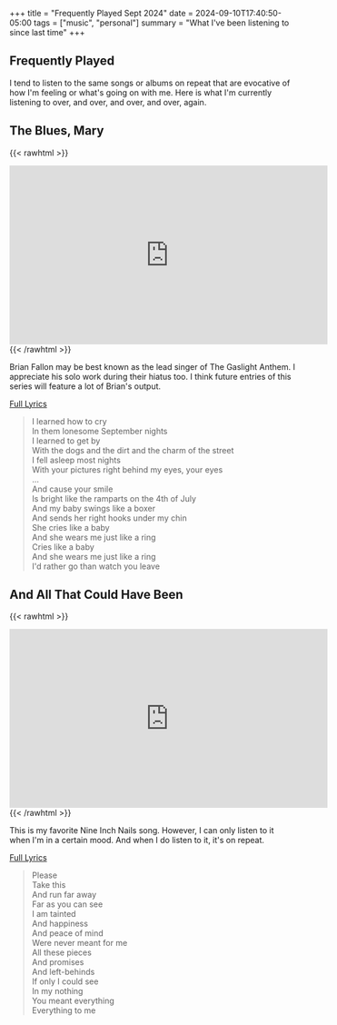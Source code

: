 +++
title = "Frequently Played Sept 2024"
date = 2024-09-10T17:40:50-05:00
tags = ["music", "personal"]
summary = "What I've been listening to since last time"
+++

## Frequently Played

I tend to listen to the same songs or albums on repeat that are evocative of how I'm feeling or what's going on with me. Here is what I'm currently listening to over, and over, and over, and over, again.

## The Blues, Mary

{{< rawhtml >}}
<iframe width="560" height="315" src="https://www.youtube.com/embed/d5hJV3dM5OA?si=ZVDhPccPCyvMoFxf" title="YouTube video player" frameborder="0" allow="accelerometer; autoplay; clipboard-write; encrypted-media; gyroscope; picture-in-picture; web-share" referrerpolicy="strict-origin-when-cross-origin" allowfullscreen></iframe>
{{< /rawhtml >}}

Brian Fallon may be best known as the lead singer of The Gaslight Anthem. I appreciate his solo work during their hiatus too. I think future entries of this series will feature a lot of Brian's output.

[Full Lyrics](https://genius.com/Brian-fallon-the-blues-mary-lyrics)

> I learned how to cry  
> In them lonesome September nights  
> I learned to get by  
> With the dogs and the dirt and the charm of the street  
> I fell asleep most nights  
> With your pictures right behind my eyes, your eyes  
> ...  
> And cause your smile  
> Is bright like the ramparts on the 4th of July  
> And my baby swings like a boxer  
> And sends her right hooks under my chin  
> She cries like a baby  
> And she wears me just like a ring  
> Cries like a baby  
> And she wears me just like a ring  
> I'd rather go than watch you leave  

## And All That Could Have Been

{{< rawhtml >}}
<iframe width="560" height="315" src="https://www.youtube.com/embed/2U0flA_Yp64?si=k2V_SmRzUMzxsTf3" title="YouTube video player" frameborder="0" allow="accelerometer; autoplay; clipboard-write; encrypted-media; gyroscope; picture-in-picture; web-share" referrerpolicy="strict-origin-when-cross-origin" allowfullscreen></iframe>
{{< /rawhtml >}}

This is my favorite Nine Inch Nails song. However, I can only listen to it when I'm in a certain mood. And when I do listen to it, it's on repeat.

[Full Lyrics](https://genius.com/Nine-inch-nails-and-all-that-could-have-been-lyrics)

> Please  
> Take this  
> And run far away  
> Far as you can see  
> I am tainted  
> And happiness  
> And peace of mind  
> Were never meant for me  
> All these pieces  
> And promises  
> And left-behinds  
> If only I could see  
> In my nothing  
> You meant everything  
> Everything to me  
